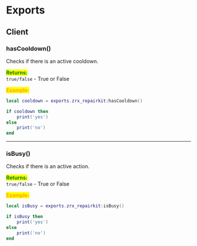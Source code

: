 # Exports

## Client

### hasCooldown()

Checks if there is an active cooldown.

<mark style="color:green;">**Returns:**</mark>\
`true/false` - True or False

<mark style="color:orange;">**Example:**</mark>

```lua
local cooldown = exports.zrx_repairkit:hasCooldown()

if cooldown then
    print('yes')
else
    print('no')
end
```

***

### isBusy()

Checks if there is an active action.

<mark style="color:green;">**Returns:**</mark>\
`true/false` - True or False

<mark style="color:orange;">**Example:**</mark>

```lua
local isBusy = exports.zrx_repairkit:isBusy()

if isBusy then
    print('yes')
else
    print('no')
end
```
